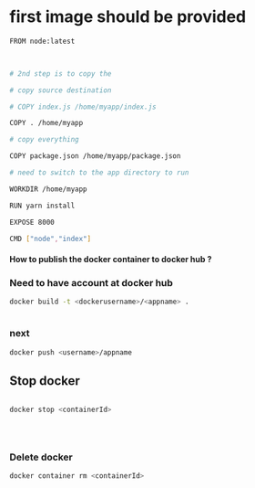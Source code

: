 # first image should be provided


```bash
FROM node:latest



# 2nd step is to copy the

# copy source destination

# COPY index.js /home/myapp/index.js

COPY . /home/myapp

# copy everything

COPY package.json /home/myapp/package.json

# need to switch to the app directory to run

WORKDIR /home/myapp

RUN yarn install

EXPOSE 8000

CMD ["node","index"]
```
#### How to publish the docker container to docker hub ?

### Need to have account at docker hub

```bash
docker build -t <dockerusername>/<appname> .



```

### next

```bash
docker push <username>/appname

```

## Stop docker

```bash

docker stop <containerId>





```

### Delete docker

```bash
docker container rm <containerId>

```
